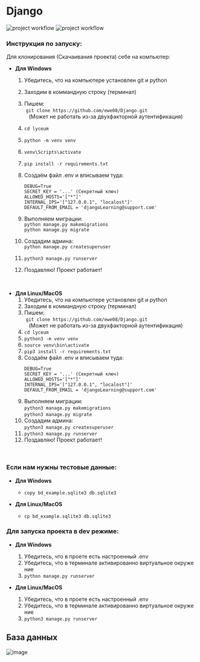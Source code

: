 # Django
![project workflow](https://github.com/ewe08/Django/actions/workflows/python-package.yml/badge.svg)
![project workflow](https://github.com/ewe08/Django/actions/workflows/django.yml/badge.svg)

### Инструкция по запуску:
Для клонирования (Скачаивания проекта) себе на компьютер:

- **Для Windows**
    1. Убедитесь, что на компьютере установлен git и python
    2. Заходим в коммандную строку (терминал) 
    3. Пишем: </br> ```git clone https://github.com/ewe08/Django.git``` </br>
    (Может не работать из-за двухфакторной аутентификация) 
    4. ```cd lyceum``` 
    5. ```python -m venv venv``` 
    6. ```venv\Scripts\activate```
    7. ```pip install -r requirements.txt```
    8. Создаём файл .env и вписываем туда:
        ```
        DEBUG=True 
        SECRET_KEY = '...' (Секретный ключ) 
        ALLOWED_HOSTS='["*"]' 
        INTERNAL_IPS='["127.0.0.1", "localost"]' 
        DEFAULT_FROM_EMAIL = 'djangoLearning@support.com'
        ```
    9. Выполняем миграции:<br> 
    ```python manage.py makemigrations```</br>
    ```python manage.py migrate```
    
    10. Создадим админа: </br> ```python manage.py createsuperuser```   
    11. ```python3 manage.py runserver```
    12. Поздавляю! Проект работает! 
</br> 

- **Для Linux/MacOS**
    1. Убедитесь, что на компьютере установлен git и python
    2. Заходим в коммандную строку (терминал) 
    3. Пишем: </br> ```git clone https://github.com/ewe08/Django.git``` </br>
    (Может не работать из-за двухфакторной аутентификация) 
    4. ```cd lyceum``` 
    5. ```python3 -m venv venv``` 
    6. ```source venv\bin\activate```
    7. ```pip3 install -r requirements.txt```
    8. Создаём файл .env и вписываем туда:
        ```
        DEBUG=True 
        SECRET_KEY = '...' (Секретный ключ) 
        ALLOWED_HOSTS='["*"]' 
        INTERNAL_IPS='["127.0.0.1", "localost"]' 
        DEFAULT_FROM_EMAIL = 'djangoLearning@support.com'
        ```
    9. Выполняем миграции:<br> 
    ```python3 manage.py makemigrations```</br>
    ```python3 manage.py migrate```
    10. Создадим админа: </br> ```python3 manage.py createsuperuser```   
    11. ```python3 manage.py runserver```
    12. Поздавляю! Проект работает! 
</br>

### Если нам нужны тестовые данные:
- **Для Windows**
    * ```copy bd_example.sqlite3 db.sqlite3```

- **Для Linux/MacOS**
    * ```cp bd_example.sqlite3 db.sqlite3```

### Для запуска проекта в dev режиме:
- **Для Windows**
    1. Убедитесь, что в проете есть настроенный .env
    2. Убедитесь, что в терминале активированно виртуальное окружение 
    3. ```python manage.py runserver```

- **Для Linux/MacOS**
    1. Убедитесь, что в проете есть настроенный .env
    2. Убедитесь, что в терминале активированно виртуальное окружение 
    3. ```python3 manage.py runserver```
## База данных
![image](https://user-images.githubusercontent.com/56339316/205954000-bc97df3d-e392-410b-93bd-12cbf8e0387a.png)
